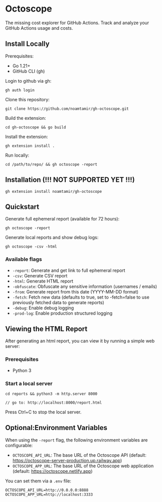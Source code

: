 # Octoscope

The missing cost explorer for GitHub Actions. Track and analyze your GitHub Actions usage and costs.

## Install Locally
Prerequisites:
- Go 1.21+
- GitHub CLI (gh)

Login to github via gh:
```shell
gh auth login
```

Clone this repository:
```shell
git clone https://github.com/noamtamir/gh-octoscope.git
```

Build the extension:
```shell
cd gh-octoscope && go build
```

Install the extension:
```shell
gh extension install .
```

Run locally:
```shell
cd /path/to/repo/ && gh octoscope -report
```

## Installation (!!! NOT SUPPORTED YET !!!)
```shell
gh extension install noamtamir/gh-octoscope
```


## Quickstart
Generate full ephemeral report (available for 72 hours):
```shell
gh octoscope -report
```

Generate local reports and show debug logs:
```shell
gh octoscope -csv -html
```

### Available flags
- `-report`: Generate and get link to full ephemeral report
- `-csv`: Generate CSV report
- `-html`: Generate HTML report
- `-obfuscate`: Obfuscate any sensitive information (usernames / emails)
- `-from`: Generate report from this date (YYYY-MM-DD format)
- `-fetch`: Fetch new data (defaults to true, set to -fetch=false to use previously fetched data to generate reports)
- `-debug`: Enable debug logging
- `-prod-log`: Enable production structured logging

## Viewing the HTML Report

After generating an html report, you can view it by running a simple web server:

### Prerequisites
- Python 3

### Start a local server
```shell
cd reports && python3 -m http.server 8000

// go to: http://localhost:8000/report.html
```
Press Ctrl+C to stop the local server.

## Optional:Environment Variables

When using the `-report` flag, the following environment variables are configurable:
- `OCTOSCOPE_API_URL`: The base URL of the Octoscope API (default: https://octoscope-server-production.up.railway.app)
- `OCTOSCOPE_APP_URL`: The base URL of the Octoscope web application (default: https://octoscope.netlify.app)

You can set them via a `.env` file:

```shell
OCTOSCOPE_API_URL=http://0.0.0.0:8888
OCTOSCOPE_APP_URL=http://localhost:3333
```
